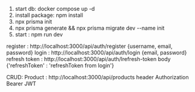 1. start db: docker compose up -d
2. install package:  npm install
3. npx prisma init
4. npx prisma generate && npx prisma migrate dev --name init
5. start : npm run dev

register : http://localhost:3000/api/auth/register {username, email, password}
login : http://localhost:3000/api/auth/login {email, password}
refresh token : http://localhost:3000/api/auth/lrefresh-token body {'refreshToken' : 'refreshToken from login'}

CRUD: Product : http://localhost:3000/api/products header Authorization Bearer JWT
   
